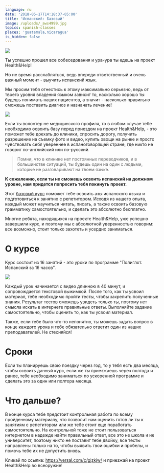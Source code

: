 ```yaml
---
language: ru
date: '2018-05-17T14:18:37-05:00'
title: 'Испанский: Базовый'
image: /uploads/_aws4999.jpg
topics: spanish-classes
places: 'guatemala,nicaragua'
is_hidden: false
---
```

![](/uploads/_aws4999.jpg)

Ты успешно прошел все собеседования и ура-ура ты едешь на проект Health&Help!

Но не время расслабляться, ведь впереди ответственный и очень важный момент - выучить испанский язык.

Мы просим тебя отнестись к этому максимально серьезно, ведь от твоего уровня владения языком зависит то, насколько хорошо ты будешь понимать наших пациентов, а значит - насколько правильно сможешь поставить диагноз и назначать лечение!

![](/uploads/_aws0481.jpg)

Если ты волонтер не медицинского профиля, то в любом случае тебе необходимо освоить базу перед приездом на проект Health&Help, - это поможет тебе доехать до клиники, спросить дорогу, получить разрешение на съемку фото и видео, купить овощи на рынке и просто чувствовать себя увереннее в испаноговорящей стране, где никто не говорит по-английский или по-русский.

> Помни, что в клинике нет постоянных переводчиков, и в большинстве ситуаций, ты будешь один на один с людьми, которые не разговаривают на твоем языке.

**К сожалению, если ты не сможешь освоить испанский на должном уровне, нам придется попросить тебя покинуть проект.**

Этот [базовый курс](https://versal.com/c/gjzkjw/) поможет тебе освоить азы испанского языка и подготовиться к занятию с репетитором. Исходя из нашего опыта, каждый может научиться читать, писать, а также освоить базовую грамматику самостоятельно, и сделать это абсолютно бесплатно.

Многие ребята, находящихся на проекте Health&Help, уже успешно завершили курс, и поэтому мы с абсолютной уверенностью говорим: все возможно, стоит только захотеть и усердно заниматься.

# О курсе

Курс состоит из 16 занятий - это уроки по программе "Полиглот. Испанский за 16 часов". 

![](/uploads/_aws0508.jpg)

Каждый урок начинается с видео длинною в 40 минут, и сопровождается текстовой выжимкой. После того, как ты усвоил материал, тебе необходимо пройти тесты, чтобы закрепить полученные знания. Результат тестов сможешь увидеть только ты, поэтому нет смысла искать в интернете правильные ответы. Выполняйте задание самостоятельно, чтобы оценить то, как ты усвоил материал.

Также, если тебе было что-то непонятно, ты можешь задать вопрос в конце каждого урока и тебе обязательно ответит один из наших преподавателей. Не стесняйся!

# Сроки

Если ты планируешь свою поездку через год, то у тебя есть два месяца, чтобы освоить данный курс, если же ты приезжаешь через полгода и ранее, тебе необходимо заниматься по ускоренной программе и сделать это за один или полтора месяца.

# Что дальше? 

В конце курса тебе предстоит контрольная работа по всему пройденному материалу, что позволит нам оценить готов ли ты к занятиям с репетитором или же тебе стоит еще поработать самостоятельно. На контрольной тоже не стоит пользоваться интернетом в надежде найти правильный ответ, все это не школа и не университет, поэтому никто не поставит тебе двойку, все тесты направлены только на то, чтобы выявить твои ошибки и пробелы, и помочь тебе их не допустить вновь.

Кликай по ссылке: <https://versal.com/c/gjzkjw/> и приезжай на проект Health&Help во всеоружие!
